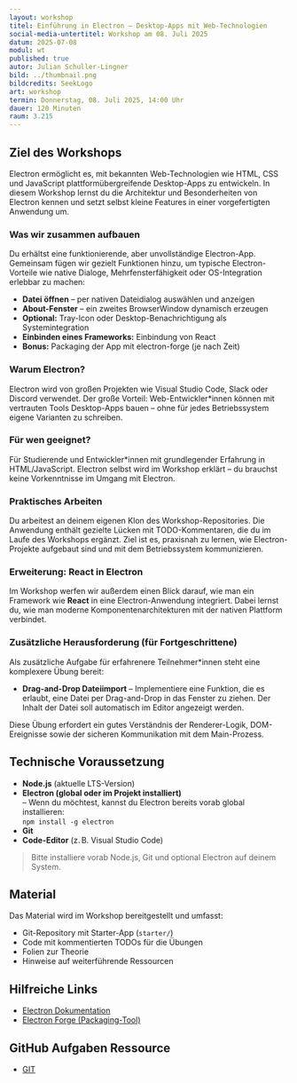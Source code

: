 ```yaml
---
layout: workshop
titel: Einführung in Electron – Desktop-Apps mit Web-Technologien
social-media-untertitel: Workshop am 08. Juli 2025
datum: 2025-07-08
modul: wt
published: true
autor: Julian Schuller-Lingner
bild: ../thumbnail.png
bildcredits: SeekLogo
art: workshop
termin: Donnerstag, 08. Juli 2025, 14:00 Uhr
dauer: 120 Minuten
raum: 3.215
---
```


## Ziel des Workshops

Electron ermöglicht es, mit bekannten Web-Technologien wie HTML, CSS und JavaScript plattformübergreifende Desktop-Apps zu entwickeln. In diesem Workshop lernst du die Architektur und Besonderheiten von Electron kennen und setzt selbst kleine Features in einer vorgefertigten Anwendung um.

### Was wir zusammen aufbauen

Du erhältst eine funktionierende, aber unvollständige Electron-App. Gemeinsam fügen wir gezielt Funktionen hinzu, um typische Electron-Vorteile wie native Dialoge, Mehrfensterfähigkeit oder OS-Integration erlebbar zu machen:

* **Datei öffnen** – per nativen Dateidialog auswählen und anzeigen
* **About-Fenster** – ein zweites BrowserWindow dynamisch erzeugen
* **Optional:** Tray-Icon oder Desktop-Benachrichtigung als Systemintegration
* **Einbinden eines Frameworks:** Einbindung von React
* **Bonus:** Packaging der App mit electron-forge (je nach Zeit)

### Warum Electron?

Electron wird von großen Projekten wie Visual Studio Code, Slack oder Discord verwendet. Der große Vorteil: Web-Entwickler*innen können mit vertrauten Tools Desktop-Apps bauen – ohne für jedes Betriebssystem eigene Varianten zu schreiben.

### Für wen geeignet?

Für Studierende und Entwickler*innen mit grundlegender Erfahrung in HTML/JavaScript. Electron selbst wird im Workshop erklärt – du brauchst keine Vorkenntnisse im Umgang mit Electron.

### Praktisches Arbeiten

Du arbeitest an deinem eigenen Klon des Workshop-Repositories. Die Anwendung enthält gezielte Lücken mit TODO-Kommentaren, die du im Laufe des Workshops ergänzt. Ziel ist es, praxisnah zu lernen, wie Electron-Projekte aufgebaut sind und mit dem Betriebssystem kommunizieren.

### Erweiterung: React in Electron

Im Workshop werfen wir außerdem einen Blick darauf, wie man ein Framework wie **React** in eine Electron-Anwendung integriert. Dabei lernst du, wie man moderne Komponentenarchitekturen mit der nativen Plattform verbindet.

### Zusätzliche Herausforderung (für Fortgeschrittene)

Als zusätzliche Aufgabe für erfahrenere Teilnehmer*innen steht eine komplexere Übung bereit:

* **Drag-and-Drop Dateiimport**
  – Implementiere eine Funktion, die es erlaubt, eine Datei per Drag-and-Drop in das Fenster zu ziehen. Der Inhalt der Datei soll automatisch im Editor angezeigt werden.

Diese Übung erfordert ein gutes Verständnis der Renderer-Logik, DOM-Ereignisse sowie der sicheren Kommunikation mit dem Main-Prozess.

## Technische Voraussetzung

* **Node.js** (aktuelle LTS-Version)
* **Electron (global oder im Projekt installiert)**  
  – Wenn du möchtest, kannst du Electron bereits vorab global installieren:  
  `npm install -g electron`
* **Git**
* **Code-Editor** (z. B. Visual Studio Code)

> Bitte installiere vorab Node.js, Git und optional Electron auf deinem System.

## Material

Das Material wird im Workshop bereitgestellt und umfasst:

* Git-Repository mit Starter-App (`starter/`)
* Code mit kommentierten TODOs für die Übungen
* Folien zur Theorie
* Hinweise auf weiterführende Ressourcen

## Hilfreiche Links

* [Electron Dokumentation](https://www.electronjs.org/docs/latest/)
* [Electron Forge (Packaging-Tool)](https://www.electronforge.io/)

## GitHub Aufgaben Ressource
* [GIT](https://github.com/boolJul/CrossPlattform_Workshop.git)
